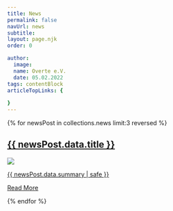 ```yaml
---
title: News
permalink: false
navUrl: news
subtitle: 
layout: page.njk
order: 0

author:
  image: 
  name: Overte e.V.
  date: 05.02.2022
tags: contentBlock
articleTopLinks: {
  
}
---
```


{% for newsPost in collections.news limit:3 reversed %}
<div class="news--post"> 
    <a href="{{ newsPost.url| url }}">
        <h2>{{ newsPost.data.title }}</h2>
        <div class="news--content">
            <div class="news--content-image"><img src="{{'/img/news-teasers/' | url}}{{ newsPost.data.teaserImage }}"></div>
            <div class="news--content-summary">
                <p>{{ newsPost.data.summary | safe }}</p>
                <p class="news--read-more">Read More</p>
            </div>
        </div>
    </a>
</div>
{% endfor %} 
